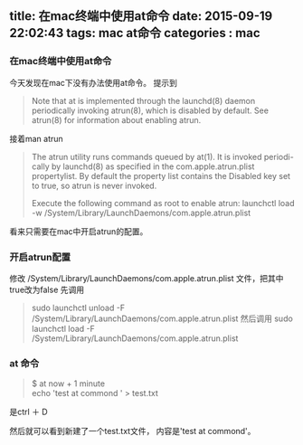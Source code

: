 title: 在mac终端中使用at命令
date: 2015-09-19 22:02:43
tags: mac at命令
categories : mac
---

### 在mac终端中使用at命令
今天发现在mac下没有办法使用at命令。
提示到

> Note that at is implemented through the launchd(8) daemon periodically invoking atrun(8), which is disabled by default.  See atrun(8) for information about enabling atrun.

接着man atrun
> The atrun utility runs commands queued by at(1).  It is invoked periodi-cally by launchd(8) as specified in the com.apple.atrun.plist propertylist.  By default the property list contains the Disabled key set to true, so atrun is never invoked.
>
> Execute the following command as root to enable atrun:
> launchctl load -w /System/Library/LaunchDaemons/com.apple.atrun.plist

看来只需要在mac中开启atrun的配置。
### 开启atrun配置

修改 /System/Library/LaunchDaemons/com.apple.atrun.plist 文件，把其中true改为false
先调用 
> sudo launchctl unload -F /System/Library/LaunchDaemons/com.apple.atrun.plist
然后调用 
> sudo launchctl load -F /System/Library/LaunchDaemons/com.apple.atrun.plist

### at 命令
> $ at now + 1 minute  
> echo 'test at commond ' > test.txt
> <EOD>

<EOD> 是ctrl ＋ D

然后就可以看到新建了一个test.txt文件， 内容是'test at commond'。
